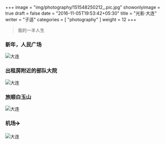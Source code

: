 +++
image = "img/photography/151548250212_.pic.jpg"
showonlyimage = true
draft = false
date = "2016-11-05T19:53:42+05:30"
title = "光影·大连"
writer = "子适"
categories = [ "photography" ]
weight = 12
+++

> 我的一半人生

<!--more-->

### 新年，人民广场
![大连](https://i.loli.net/2019/01/25/5c4aa63e7f37f.jpg)

### 出租房附近的部队大院
![大连](https://i.loli.net/2019/01/25/5c4aa7a751084.jpeg)

### 旅顺白玉山
![大连](https://i.loli.net/2019/01/25/5c4aa7a7d59eb.jpeg)

### 机场✈️
![大连](https://i.loli.net/2019/01/25/5c4aa7a8b6e35.jpeg)
